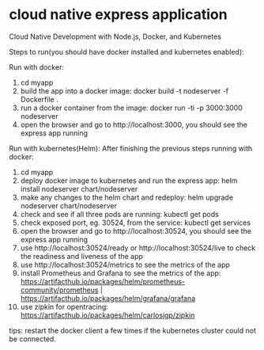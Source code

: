 # cloud native express application

Cloud Native Development with Node.js, Docker, and Kubernetes

Steps to run(you should have docker installed and kubernetes enabled):

Run with docker:

1. cd myapp
2. build the app into a docker image:
   docker build -t nodeserver -f Dockerfile .
3. run a docker container from the image:
   docker run -ti -p 3000:3000 nodeserver
4. open the browser and go to http://localhost:3000, you should see the express app running

Run with kubernetes(Helm):
After finishing the previous steps running with docker:

1. cd myapp
2. deploy docker image to kubernetes and run the express app:
   helm install nodeserver chart/nodeserver
3. make any changes to the helm chart and redeploy:
   helm upgrade nodeserver chart/nodeserver
4. check and see if all three pods are running:
   kubectl get pods
5. check exposed port, eg. 30524, from the service:
   kubectl get services
6. open the browser and go to http://localhost:30524, you should see the express app running
7. use http://localhost:30524/ready or http://localhost:30524/live to check the readiness and liveness of the app
8. use http://localhost:30524/metrics to see the metrics of the app
9. install Prometheus and Grafana to see the metrics of the app: https://artifacthub.io/packages/helm/prometheus-community/prometheus | https://artifacthub.io/packages/helm/grafana/grafana
10. use zipkin for opentracing: https://artifacthub.io/packages/helm/carlosjgp/zipkin

tips: restart the docker client a few times if the kubernetes cluster could not be connected.

